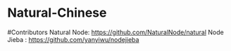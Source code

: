 # Natural-Chinese
	
#Contributors
Natural Node: https://github.com/NaturalNode/natural
Node Jieba  : https://github.com/yanyiwu/nodejieba
